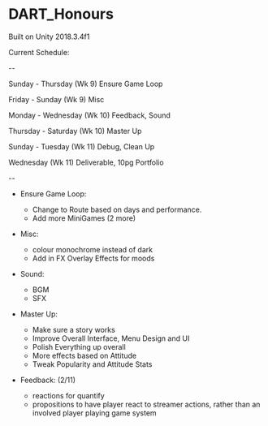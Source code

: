 # DART_Honours
Built on Unity 2018.3.4f1


Current Schedule:

--

Sunday - Thursday (Wk 9)
Ensure Game Loop

Friday - Sunday (Wk 9)
Misc

Monday - Wednesday (Wk 10)
Feedback, Sound

Thursday - Saturday (Wk 10)
Master Up

Sunday - Tuesday (Wk 11)
Debug, Clean Up

Wednesday (Wk 11)
Deliverable, 10pg Portfolio

--

- Ensure Game Loop:
	- Change to Route based on days and performance.
	- Add more MiniGames (2 more)

- Misc:
	- colour monochrome instead of dark
	- Add in FX Overlay Effects for moods

- Sound:
	- BGM
	- SFX

- Master Up:
	- Make sure a story works
	- Improve Overall Interface, Menu Design and UI
	- Polish Everything up overall
	- More effects based on Attitude
	- Tweak Popularity and Attitude Stats
	

- Feedback:		(2/11)
	- reactions for quantify
	- propositions to have player react to streamer actions, rather than
	  an involved player playing game system




